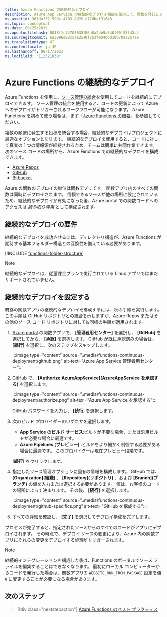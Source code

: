 ```yaml
---
title: Azure Functions の継続的なデプロイ
description: Azure App Service の継続的なデプロイ機能を使用して、関数を発行します。
ms.assetid: 361daf37-598c-4703-8d78-c77dbef91643
ms.topic: conceptual
ms.date: 09/25/2019
ms.openlocfilehash: 0018f1c74708035206a8a2bb9a540f00f98f43a4
ms.sourcegitcommit: 6a3096e92c5ae2540f2b3fe040bd18b70aa257ae
ms.translationtype: HT
ms.contentlocale: ja-JP
ms.lasthandoff: 06/17/2021
ms.locfileid: "112321030"
---
```

# <a name="continuous-deployment-for-azure-functions"></a>Azure Functions の継続的なデプロイ

Azure Functions を使用し、[ソース管理の統合](functions-deployment-technologies.md#source-control)を使用してコードを継続的にデプロイできます。 ソース管理の統合を使用すると、コードの更新によって Azure へのデプロイがトリガーされるワークフローが可能になります。 Azure Functions を初めて使う場合は、まず「[Azure Functions の概要](functions-overview.md)」を参照してください。

複数の頻繁に発生する投稿を統合する場合、継続的なデプロイはプロジェクトに最適なオプションとなります。 継続的なデプロイを使用すると、コードに対して真実の 1 つの情報源が維持されるため、チームは簡単に共同作業できます。 次のソース コードの場所から、Azure Functions での継続的なデプロイを構成できます。

* [Azure Repos](https://azure.microsoft.com/services/devops/repos/)
* [GitHub](https://github.com)
* [Bitbucket](https://bitbucket.org/)

Azure の関数のデプロイの単位は関数アプリです。 関数アプリ内のすべての関数は同時にデプロイされます。 信頼できるソースが他の場所に設定されているため、継続的なデプロイが有効になった後、Azure portal での関数コードへのアクセスは *読み取り専用* として構成されます。

## <a name="requirements-for-continuous-deployment"></a>継続的なデプロイの要件

継続的なデプロイを成功させるには、ディレクトリ構造が、Azure Functions が期待する基本フォルダー構造との互換性を備えている必要があります。

[!INCLUDE [functions-folder-structure](../../includes/functions-folder-structure.md)]

>[!NOTE]  
> 継続的なデプロイは、従量課金プランで実行されている Linux アプリではまだサポートされていません。 

## <a name="set-up-continuous-deployment"></a><a name="credentials"></a>継続的なデプロイを設定する

既存の関数アプリの継続的なデプロイを構成するには、次の手順を実行します。 この手順は GitHub リポジトリとの統合を示しますが、Azure Repos またはその他のソース コード リポジトリに対しても同様の手順が適用されます。

1. [Azure portal](https://portal.azure.com) の関数アプリで、 **[管理者用センター]** を選択し、 **[GitHub]** を選択してから、 **[承認]** を選択します。 GitHub が既に承認済みの場合は、 **[続行]** を選択し、次のステップをスキップします。 

    :::image type="content" source="./media/functions-continuous-deployment/github.png" alt-text="Azure App Service 管理者用センター":::

3. GitHub で、 **[Authorize AzureAppService]\(AzureAppService を承認する\)** を選択します。

    :::image type="content" source="./media/functions-continuous-deployment/authorize.png" alt-text="Azure App Service を承認する":::

    GitHub パスワードを入力し、 **[続行]** を選択します。

4. 次のビルド プロバイダーのいずれかを選択します。

    * **App Service のビルド サービス**:ビルドが不要な場合、または汎用ビルドが必要な場合に最適です。
    * **Azure Pipelines (プレビュー)** :ビルドをより細かく制御する必要がある場合に最適です。 このプロバイダーは現在プレビュー段階です。

    **[続行]** をクリックします。

5. 指定したソース管理オプションに固有の情報を構成します。 GitHub では、 **[Organization]\(組織\)** 、 **[Repository]\(リポジトリ\)** 、および **[Branch]\(ブランチ\)** の値を入力または選択する必要があります。 値は、お客様のコードの場所によって決まります。 その後、 **[続行]** を選択します。

    :::image type="content" source="./media/functions-continuous-deployment/github-specifics.png" alt-text="GitHub を構成する":::

6. すべての詳細を確認し、 **[完了]** を選択してデプロイ構成を完了します。

プロセスが完了すると、指定されたソースからのすべてのコードがアプリにデプロイされます。 その時点で、デプロイ ソースの変更により、Azure 内の関数アプリにそれらの変更をデプロイする処理がトリガーされます。

> [!NOTE]
> 継続的インテグレーションを構成した後は、Functions のポータルでソース ファイルを編集することはできなくなります。 最初にローカル コンピューターからコードを発行した場合は、関数アプリの `WEBSITE_RUN_FROM_PACKAGE` 設定を値 `0` に変更することが必要になる場合があります。 

## <a name="next-steps"></a>次のステップ

> [!div class="nextstepaction"]
> [Azure Functions のベスト プラクティス](functions-best-practices.md)
